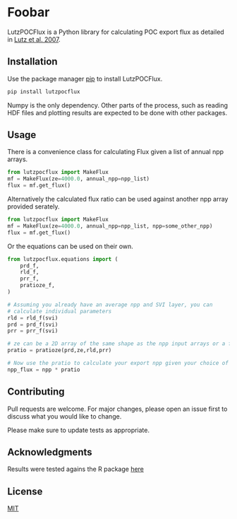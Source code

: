 # Foobar

LutzPOCFlux is a Python library for calculating POC export flux as detailed in [Lutz et al. 2007](https://agupubs.onlinelibrary.wiley.com/doi/full/10.1029/2006JC003706).

## Installation

Use the package manager [pip](https://pip.pypa.io/en/stable/) to install LutzPOCFlux.

```bash
pip install lutzpocflux
```

Numpy is the only dependency. Other parts of the process, such as reading HDF files and plotting results are expected to be done with other packages.

## Usage

There is a convenience class for calculating Flux given a list of annual npp arrays.

```python
from lutzpocflux import MakeFlux
mf = MakeFlux(ze=4000.0, annual_npp=npp_list)
flux = mf.get_flux()
```

Alternatively the calculated flux ratio can be used against another npp array provided serately.

```python
from lutzpocflux import MakeFlux
mf = MakeFlux(ze=4000.0, annual_npp=npp_list, npp=some_other_npp)
flux = mf.get_flux()
```

Or the equations can be used on their own.

```python
from lutzpocflux.equations import (
    prd_f,
    rld_f,
    prr_f,
    pratioze_f,
)

# Assuming you already have an average npp and SVI layer, you can
# calculate individual parameters
rld = rld_f(svi)
prd = prd_f(svi)
prr = prr_f(svi)

# ze can be a 2D array of the same shape as the npp input arrays or a float value
pratio = pratioze(prd,ze,rld,prr)

# Now use the pratio to calculate your export npp given your choice of npp array:
npp_flux = npp * pratio
```

## Contributing

Pull requests are welcome. For major changes, please open an issue first
to discuss what you would like to change.

Please make sure to update tests as appropriate.

## Acknowledgments
Results were tested agains the R package [here](https://rdrr.io/github/chihlinwei/OceanData/src/R/lutz_p_flux.R)

## License

[MIT](https://choosealicense.com/licenses/mit/)